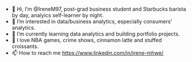 - 👋 Hi, I’m @IreneM97, post-grad business student and Starbucks barista by day, analyics self-learner by night.
- 👀 I’m interested in data/business analytics, especially consumers' analytics.
- 🌱 I’m currently learning data analytics and building portfolio projects.
- 💞️ I love NBA games, crime shows, cinnamon latte and stuffed croissants.
- 📫 How to reach me https://www.linkedin.com/in/irene-mhwe/

<!---
IreneM97/IreneM97 is a ✨ special ✨ repository because its `README.md` (this file) appears on your GitHub profile.
You can click the Preview link to take a look at your changes.
--->
